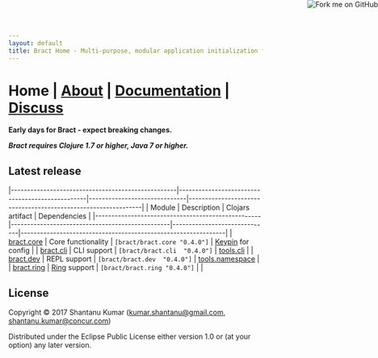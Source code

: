 ```yaml
---
layout: default
title: Bract Home - Multi-purpose, modular application initialization framework for Clojure
---
```

# Home | [About](/about.html) | [Documentation](/documentation.html) | [Discuss](/discuss.html)


**Early days for Bract - expect breaking changes.**

_**Bract requires Clojure 1.7 or higher, Java 7 or higher.**_


## Latest release

|---------------------------------------------------|-------------------------------------------------|------------------------------|---------------------------------------------------------------|
| Module                                            | Description                                     | Clojars artifact             | Dependencies                                                  |
|---------------------------------------------------|-------------------------------------------------|------------------------------|---------------------------------------------------------------|
| [bract.core](https://github.com/bract/bract.core) | Core functionality                              | `[bract/bract.core "0.4.0"]` | [Keypin](https://github.com/kumarshantanu/keypin) for config  |
| [bract.cli](https://github.com/bract/bract.cli)   | CLI support                                     | `[bract/bract.cli  "0.4.0"]` | [tools.cli](https://github.com/clojure/tools.cli)             |
| [bract.dev](https://github.com/bract/bract.dev)   | REPL support                                    | `[bract/bract.dev  "0.4.0"]` | [tools.namespace](https://github.com/clojure/tools.namespace) |
| [bract.ring](https://github.com/bract/bract.ring) | [Ring](https://github.com/ring-clojure) support | `[bract/bract.ring "0.4.0"]` |                                                               |


## License

Copyright © 2017 Shantanu Kumar (kumar.shantanu@gmail.com, shantanu.kumar@concur.com)

Distributed under the Eclipse Public License either version 1.0 or (at
your option) any later version.

<a href='https://github.com/bract'><img style='position: absolute; top: 0; right: 0; border: 0;' src='https://camo.githubusercontent.com/652c5b9acfaddf3a9c326fa6bde407b87f7be0f4/68747470733a2f2f73332e616d617a6f6e6177732e636f6d2f6769746875622f726962626f6e732f666f726b6d655f72696768745f6f72616e67655f6666373630302e706e67' alt='Fork me on GitHub' data-canonical-src='https://s3.amazonaws.com/github/ribbons/forkme_right_orange_ff7600.png'></a>
